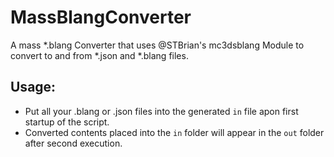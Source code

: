 # MassBlangConverter
A mass *.blang Converter that uses @STBrian's mc3dsblang Module to convert to and from *.json and *.blang files.

## Usage:
- Put all your .blang or .json files into the generated `in` file apon first startup of the script.
- Converted contents placed into the `in` folder will appear in the `out` folder after second execution.
